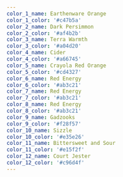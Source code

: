 ```yaml
---
color_1_name: Earthenware Orange
color_1_color: '#c47b5a'
color_2_name: Dark Persimmon
color_2_color: '#af4b2b'
color_3_name: Terra Warmth
color_3_color: '#a04d20'
color_4_name: Cider
color_4_color: '#a66745'
color_5_name: Crayola Red Orange
color_5_color: '#cd4327'
color_6_name: Red Energy
color_6_color: '#ab3c21'
color_7_name: Red Energy
color_7_color: '#ab3c21'
color_8_name: Red Energy
color_8_color: '#ab3c21'
color_9_name: Gadzooks
color_9_color: '#f28f57'
color_10_name: Sizzle
color_10_color: '#e35e26'
color_11_name: Bittersweet and Sour
color_11_color: '#e15f2f'
color_12_name: Court Jester
color_12_color: '#c96d4f'
---
```

